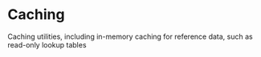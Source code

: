 # Caching
Caching utilities, including in-memory caching for reference data, such as read-only lookup tables
